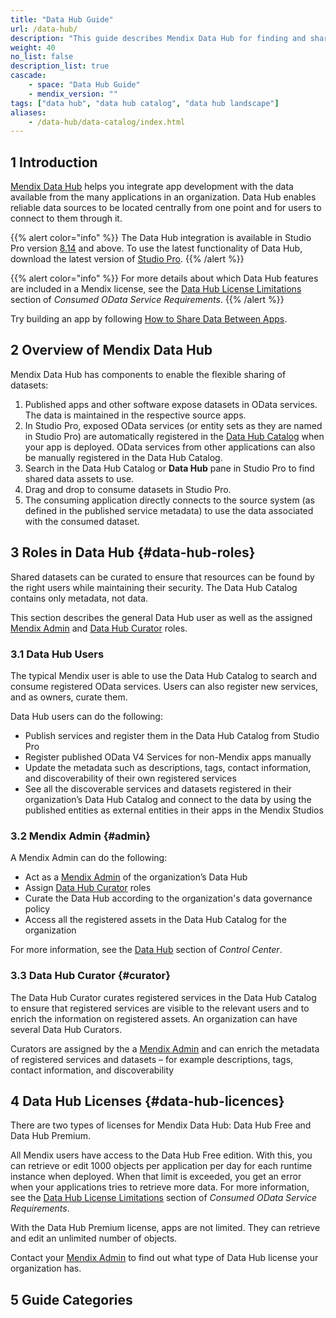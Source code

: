 ```yaml
---
title: "Data Hub Guide"
url: /data-hub/
description: "This guide describes Mendix Data Hub for finding and sharing enterprise data assets."
weight: 40
no_list: false 
description_list: true 
cascade:
    - space: "Data Hub Guide"
    - mendix_version: ""
tags: ["data hub", "data hub catalog", "data hub landscape"]
aliases:
    - /data-hub/data-catalog/index.html
---
```


## 1 Introduction

[Mendix Data Hub](https://hub.mendix.com) helps you integrate app development with the data available from the many applications in an organization. Data Hub enables reliable data sources to be located centrally from one point and for users to connect to them through it. 

{{% alert color="info" %}}
The Data Hub integration is available in Studio Pro version [8.14](/releasenotes/studio-pro/8.14/) and above. To use the latest functionality of Data Hub, download the latest version of [Studio Pro](https://marketplace.mendix.com/link/studiopro/). {{% /alert %}}

{{% alert color="info" %}}
For more details about which Data Hub features are included in a Mendix license, see the [Data Hub License Limitations](/refguide/consumed-odata-service-requirements/#license-limitations) section of *Consumed OData Service Requirements*.
{{% /alert %}}

Try building an app by following [How to Share Data Between Apps](/data-hub/share-data/).

## 2 Overview of Mendix Data Hub

Mendix Data Hub has components to enable the flexible sharing of datasets:

1. Published apps and other software expose datasets in OData services. The data is maintained in the respective source apps.
2. In Studio Pro, exposed OData services (or entity sets as they are named in Studio Pro) are automatically registered in the [Data Hub Catalog](/data-hub/data-hub-catalog/) when your app is deployed. OData services from other applications can also be manually registered in the Data Hub Catalog.
3. Search in the Data Hub Catalog or **Data Hub** pane in Studio Pro to find shared data assets to use.
4. Drag and drop to consume datasets in Studio Pro.  
5. The consuming application directly connects to the source system (as defined in the published service metadata) to use the data associated with the consumed dataset.

## 3 Roles in Data Hub {#data-hub-roles}

Shared datasets can be curated to ensure that resources can be found by the right users while maintaining their security. The Data Hub Catalog contains only metadata, not data.

This section describes the general Data Hub user as well as the assigned [Mendix Admin](#admin) and [Data Hub Curator](#curator) roles.

### 3.1 Data Hub Users

The typical Mendix user is able to use the Data Hub Catalog to search and consume registered OData services. Users can also register new services, and as owners, curate them.

Data Hub users can do the following: 

* Publish services and register them in the Data Hub Catalog from Studio Pro
* Register published OData V4 Services for non-Mendix apps manually
* Update the metadata such as descriptions, tags, contact information, and discoverability of their own registered services
* See all the discoverable services and datasets registered in their organization’s Data Hub Catalog and connect to the data by using the published entities as external entities in their apps in the Mendix Studios

### 3.2 Mendix Admin {#admin}

A Mendix Admin can do the following:

* Act as a [Mendix Admin](/developerportal/control-center/data-hub-admin/) of the organization’s Data Hub
* Assign [Data Hub Curator](#curator) roles
* Curate the Data Hub according to the organization's data governance policy
* Access all the registered assets in the Data Hub Catalog for the organization

For more information, see the [Data Hub](/developerportal/control-center/#data-hub) section of *Control Center*. 

### 3.3 Data Hub Curator {#curator}

The Data Hub Curator curates registered services in the Data Hub Catalog to ensure that registered services are visible to the relevant users and to enrich the information on registered assets. An organization can have several Data Hub Curators. 

Curators are assigned by the a [Mendix Admin](#admin) and can enrich the metadata of registered services and datasets – for example descriptions, tags, contact information, and discoverability

## 4 Data Hub Licenses {#data-hub-licences}

There are two types of licenses for Mendix Data Hub: Data Hub Free and Data Hub Premium.

All Mendix users have access to the Data Hub Free edition. With this, you can retrieve or edit 1000 objects per application per day for each runtime instance when deployed. When that limit is exceeded, you get an error when your applications tries to retrieve more data. For more information, see the [Data Hub License Limitations](/refguide/consumed-odata-service-requirements/#license-limitations) section of *Consumed OData Service Requirements*.

With the Data Hub Premium license, apps are not limited. They can retrieve and edit an unlimited number of objects.

Contact your [Mendix Admin](/developerportal/control-center/#company) to find out what type of Data Hub license your organization has.

## 5 Guide Categories

